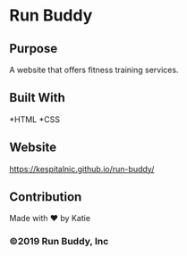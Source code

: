 # Run Buddy 

## Purpose
A website that offers fitness training services. 

## Built With 
*HTML
*CSS

## Website 
https://kespitalnic.github.io/run-buddy/

## Contribution 
Made with ❤️ by Katie

### ©️2019 Run Buddy, Inc 

